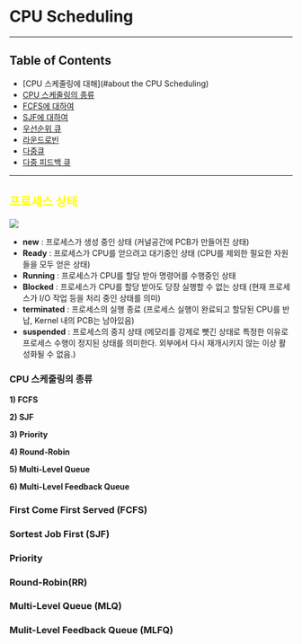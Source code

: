# CPU Scheduling 

---
## Table of Contents
* [CPU 스케줄링에 대해](#about the CPU Scheduling)
* [CPU 스케줄링의 종류](#cpu-스케줄링의-종류)
* [FCFS에 대하여](#first-come-first-served-fcfs)
* [SJF에 대하여](#sortest-job-first-sjf)
* [우선순위 큐](#priority)
* [라운드로빈](#round-robinrr)
* [다중큐](#multi-level-queue-mlq)
* [다중 피드백 큐](#mulit-level-feedback-queue-mlfq)

---
## <font color="yellow">프로세스 상태</font>
<img src="https://velog.velcdn.com/images%2Fwhwkd11010%2Fpost%2Fec40d7df-d665-41da-89c8-b975652c1688%2F%ED%94%84%EB%A1%9C%EC%84%B8%EC%8A%A4%EC%83%81%ED%83%9C.png">

* **new** : 프로세스가 생성 중인 상태 (커널공간에 PCB가 만들어진 상태)
* **Ready** : 프로세스가 CPU를 얻으려고 대기중인 상태 (CPU를 제외한 필요한 자원들을 모두 얻은 상태)
* **Running** : 프로세스가 CPU를 할당 받아 명령어를 수행중인 상태
* **Blocked** : 프로세스가 CPU를 할당 받아도 당장 실행할 수 없는 상태 (현재 프로세스가 I/O 작업 등을 처리 중인 상태를 의미)
* **terminated** : 프로세스의 실행 종료 (프로세스 실행이 완료되고 할당된 CPU를 반납, Kernel 내의 PCB는 남아있음)
* **suspended** : 프로세스의 중지 상태 (메모리를 강제로 뺏긴 상태로 특정한 이유로 프로세스 수행이 정지된 상태를 의미한다. 외부에서 다시 재개시키지 않는 이상 활성화될 수 없음.)

### CPU 스케줄링의 종류

**1) FCFS**

**2) SJF**

**3) Priority**

**4) Round-Robin**

**5) Multi-Level Queue**

**6) Multi-Level Feedback Queue**

### First Come First Served (FCFS)

### Sortest Job First (SJF)

### Priority

### Round-Robin(RR)

### Multi-Level Queue (MLQ)

### Mulit-Level Feedback Queue (MLFQ)


